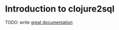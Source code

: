 # Introduction to clojure2sql

TODO: write [great documentation](http://jacobian.org/writing/what-to-write/)

